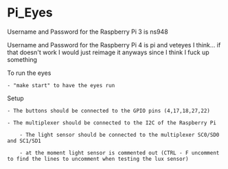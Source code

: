 # Pi_Eyes

Username and Password for the Raspberry Pi 3 is ns948 

Username and Password for the Raspberry Pi 4 is pi and veteyes I think... if that doesn't work I would just reimage it anyways since I think I fuck up something

To run the eyes

    - "make start" to have the eyes run 
    
Setup 

    - The buttons should be connected to the GPIO pins (4,17,18,27,22)
    
    - The multiplexer should be connected to the I2C of the Raspberry Pi
    
        - The light sensor should be connected to the multiplexer SC0/SD0 and SC1/SD1 
        
        - at the moment light sensor is commented out (CTRL - F uncomment to find the lines to uncomment when testing the lux sensor) 
    
